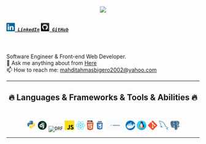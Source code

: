 <h1 align="center">
  <a href="https://git.io/typing-svg">
    <img src="https://readme-typing-svg.herokuapp.com/?lines=Hello,+There!+👋;This+is+Mahdi+Tahmasbi;Nice+to+meet+you!&center=true&size=30">
  </a>
</h1>

<h5 align="left">
  <code><a href="https://www.linkedin.com/in/mahdi-tahmasbi-163282217/" title="LinkedIn Profile"><img width="22" src="images/linkedin.svg"> LinkedIn</a></code>
  <code><a href="https://github.com/mahdi-tahmasbii" title="GitHub Profile"><img width="22" src="images/github.svg"> GitHub</a></code>
  <!-- <code><a href="https://stackoverflow.com/users/16783910/mahdi-tahmasbi" title="Stack Overflow Profile"><img width="22" src="images/stackoverflow.svg"> Stack Overflow</a></code> -->
</h5>
<br>
<p align="left">
  Software Engineer & Front-end Web Developer.
  <br>
  <!-- <br>
  🔬 I'm currently studying for a bachlor's degree in Esfarayen University Computer Engineering Department.
  <br>
  🎓 I graduated from Rafati High School.
  <br>
  💻 I love Codding and Software Engineering.
  <br>
  📚 I’m currently learning Front-end Development.
  <br> -->
  💬 Ask me anything about from <a href="https://github.com/mahdi-tahmasbii/mahdi-tahmasbii/issues" title="Issues">Here</a>
  <br>
  📫 How to reach me: <a href="mailto: mahditahmasbigero2002@yahoo.com">mahditahmasbigero2002@yahoo.com</a>
</p>

<hr>
<h2 align="center">🔥 Languages & Frameworks & Tools & Abilities 🔥</h2>
<br>
<p align="center">
  <code><img title="Python" height="25" src="images/python-original.svg"></code>
  <code><img title="Django" height="25" src="images/django.png"></code>
  <code><img title="DRF" height="25" src="https://www.thetestspecimen.com/img/django-initial/django-rest-logo-1920w.jpg"></code>
  <code><img title="Javascript" height="25" src="images/javascript.svg"></code>
    <code><img title="React.js" height="25" src="images/react-original.svg"></code>
  <code><img title="HTML5" height="25" src="images/html5.svg"></code>
  <code><img title="CSS" height="25" src="images/css.svg"></code>
  <code><img title="Tailwind.css" height="25" src="images/tailwindcss-templates.webp"></code>
  <code><img title="Docker" height="25" src="images/docker.png"></code>
   <code><img title="Linux" height="25" src="images/linux.png"></code>
  <code><img title="Git" height="25" src="images/git-original.svg"></code>
   <code><img title="MySQL" height="25" src="images/mysql.svg"></code>
   <code><img title="Git" height="25" src="images/postgresql.svg"></code>
</p>
<hr>
